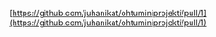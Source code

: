 [https://github.com/juhanikat/ohtuminiprojekti/pull/1](https://github.com/juhanikat/ohtuminiprojekti/pull/1) 
